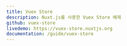 ```yaml
---
title: Vuex Store
description: Nuxt.js를 사용한 Vuex Store 예제
github: vuex-store
livedemo: https://vuex-store.nuxtjs.org
documentation: /guide/vuex-store
---
```

